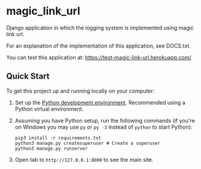 # magic_link_url

Django application in which the logging system is implemented using magic link url.

For an explanation of the implementation of this application, see DOCS.txt.

You can test this application at: https://test-magic-link-url.herokuapp.com/

## Quick Start

To get this project up and running locally on your computer:
1. Set up the [Python development environment](https://developer.mozilla.org/en-US/docs/Learn/Server-side/Django/development_environment).
   Recommended using a Python virtual environment.
1. Assuming you have Python setup, run the following commands (if you're on Windows you may use `py` or `py -3` instead of `python` to start Python):
   ```
   pip3 install -r requirements.txt
   python3 manage.py createsuperuser # Create a superuser
   python3 manage.py runserver
   ```

1. Open tab to `http://127.0.0.1:8000` to see the main site.